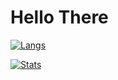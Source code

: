 # Hello There
[![Langs](https://github-readme-stats.vercel.app/api/top-langs/?username=ditw11mhs)](https://github.com/anuraghazra/github-readme-stats)

[![Stats](https://github-readme-stats.vercel.app/api?username=ditw11mhs&hide=jupyter%20notebook)](https://github.com/anuraghazra/github-readme-stats)

<!--
**ditw11mhs/ditw11mhs** is a ✨ _special_ ✨ repository because its `README.md` (this file) appears on your GitHub profile.

Here are some ideas to get you started:

- 🔭 I’m currently working on ...
- 🌱 I’m currently learning ...
- 👯 I’m looking to collaborate on ...
- 🤔 I’m looking for help with ...
- 💬 Ask me about ...
- 📫 How to reach me: ...
- 😄 Pronouns: ...
- ⚡ Fun fact: ...
-->

